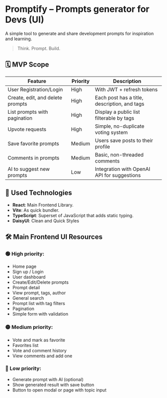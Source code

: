 # Promptify – Prompts generator for Devs (UI)

A simple tool to generate and share development prompts for inspiration and learning.
> Think. Prompt. Build.

## 🗓️ MVP Scope

| **Feature**                      | **Priority** | **Description**                              |
|----------------------------------|--------------|----------------------------------------------|
| User Registration/Login          | High         | With JWT + refresh tokens                    |
| Create, edit, and delete prompts | High         | Each post has a title, description, and tags |
| List prompts with pagination     | High         | Display a public list filterable by tags     |
| Upvote requests                  | High         | Simple, no-duplicate voting system           |
| Save favorite prompts            | Medium       | Users save posts to their profile            |
| Comments in prompts              | Medium       | Basic, non-threaded comments                 |
| AI to suggest new prompts        | Low          | Integration with OpenAI API for suggestions  |

## 🔧 Used Technologies
-   **React**: Main Frontend Library.
-   **Vite**: As quick bundler.
-   **TypeScript**: Superset of JavaScript that adds static typing.
-   **DaisyUI**: Clean and Quick Styles
<!--
React Router (rutas si es SPA)
Axios o fetch (para llamadas al backend)
React Query o SWR (opcional para manejo de datos/estado)
Heroicons o Lucide (iconos bonitos)
Zod o Yup (opcional para validación de formularios)
clsx o classnames (opcional para manejo de clases condicionales)
eslint + prettier (linter y formato de código) -->

## 🛠️ Main Frontend UI Resources  

### 🟢 High priority:
-   Home page
-   Sign up / Login
-   User dashboard
-   Create/Edit/Delete prompts
-   Prompt detail
-   View prompt, tags, author
-   General search
-   Prompt list with tag filters
-   Pagination
-   Simple form with validation

### 🟡 Medium priority:
-   Vote and mark as favorite
-   Favorites list
-   Vote and comment history
-   View comments and add one

### 🔵 Low priority:
-   Generate prompt with AI (optional)
-   Show generated result with save button
-   Button to open modal or page with topic input

<!--
Bonus opcionales para destacar
-   SEO básico React Helmet
-   Tests básicos (Jest + React Testing Library + Supertest)
-   Deploy automático en Vercel + Railway
-   Notificaciones tipo toast para UX (react-toastify o similar)
-   Rate limiting / seguridad básica (express-rate-limit)
-->
<!-- 
1.   **Deploy**:
    -   *Frontend*: TBD
    -   *Backend*: TBD
    -   *Database*: TBD -->
